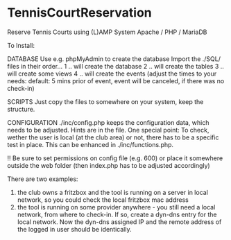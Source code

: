 # TennisCourtReservation
Reserve Tennis Courts using (L)AMP System Apache / PHP / MariaDB

To Install:

DATABASE
Use e.g. phpMyAdmin to create the database
Import the ./SQL/ files in their order...
1 .. will create the database
2 .. will create the tables
3 .. will create some views
4 .. will create the events (adjust the times to your needs: default: 5 mins prior of event, event will be canceled, if there was no check-in)

SCRIPTS
Just copy the files to somewhere on your system, keep the structure.

CONFIGURATION
./inc/config.php keeps the configuration data, which needs to be adjusted. Hints are in the file.
One special point: To check, wether the user is local (at the club area) or not, there has to be a specific test in place. This can be enhanced in ./inc/functions.php.

!! Be sure to set permissions on config file (e.g. 600) or place it somewhere outside the web folder (then index.php has to be adjusted accordingly)

There are two examples:
1. the club owns a fritzbox and the tool is running on a server in local network, so you could check the local fritzbox mac address 
2. the tool is running on some provider anywhere - you still need a local network, from where to check-in. If so, create a dyn-dns entry for the local network. Now the dyn-dns assigned IP and the remote address of the logged in user should be identically.




